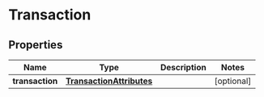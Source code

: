 
# Transaction

## Properties
Name | Type | Description | Notes
------------ | ------------- | ------------- | -------------
**transaction** | [**TransactionAttributes**](TransactionAttributes.md) |  |  [optional]



